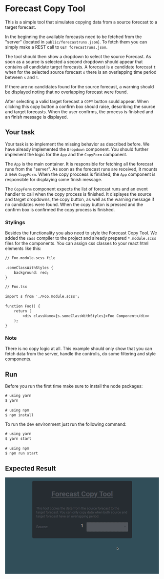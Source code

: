# Forecast Copy Tool

This is a simple tool that simulates copying data from a source forecast to a target forecast.

In the beginning the available forecasts need to be fetched from the "server" (located in `public/forecastruns.json`). To fetch them you can simply make a REST call to `GET forecastruns.json`.

The tool should then show a dropdown to select the source Forecast. As soon as a source is selected a second dropdown should appear that contains all candidate target forecasts. A forecast is a candidate forecast `t` when for the selected source forecast `s` there is an overlapping time period between `s` and `t`.

If there are no candidates found for the source forecast, a warning should be displayed noting that no overlapping forecast were found.

After selecting a valid target forecast a `COPY` button sould appear. When clicking this copy button a confirm box should raise, describing the source and target forecasts. When the user confirms, the process is finished and an finish message is displayed.

## Your task
Your task is to implement the missing behavior as described before. We have already implemented the `Dropdown` component. You should further implement the logic for the `App` and the `CopyForm` component.

The `App` is the main container. It is responsible for fetching all the forecast runs from the "server". As soon as the forecast runs are received, it mounts a new `CopyForm`. When the copy proccess is finished, the `App` component is responsible for displaying some finish message.

The `CopyForm` component expects the list of forecast runs and an event handler to call when the copy process is finished. It displayes the source and target dropdowns, the copy button, as well as the warning message if no candidates were found. When the copy button is pressed and the confirm box is confirmed the copy process is finished.


### Stylings
Besides the functionality you also need to style the Forecast Copy Tool. We added the `sass` compiler to the project and already prepared `*.module.scss` files for the components. You can assign css classes to your react html elements like this:

```
// Foo.module.scss file

.someClassWithStyles {
    background: red;
}

```

```
// Foo.tsx

import s from './Foo.module.scss';

function Foo() {
    return (
        <div className={s.someClassWithStyles}>Foo Component</div>
    );
}
```


### Note
There is no copy logic at all. This example should only show that you can fetch data from the server, handle the controlls, do some filtering and style components.

## Run
Before you run the first time make sure to install the node packages:
```
# using yarn
$ yarn

# using npm
$ npm install
```

To run the dev environment just run the following command:
```
# using yarn
$ yarn start

# using npm
$ npm run start
```

## Expected Result
![image](./demo.gif)